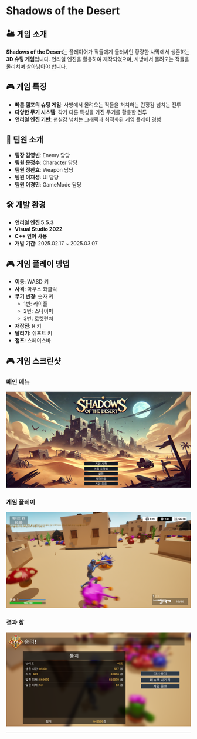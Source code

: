 # Shadows of the Desert

## 🏜 게임 소개

**Shadows of the Desert**는 플레이어가 적들에게 둘러싸인 황량한 사막에서 생존하는 **3D 슈팅 게임**입니다. 언리얼 엔진을 활용하여 제작되었으며, 사방에서 몰려오는 적들을 물리치며 살아남아야 합니다.

## 🎮 게임 특징

- **빠른 템포의 슈팅 게임**: 사방에서 몰려오는 적들을 처치하는 긴장감 넘치는 전투
- **다양한 무기 시스템**: 각기 다른 특성을 가진 무기를 활용한 전투
- **언리얼 엔진 기반**: 현실감 넘치는 그래픽과 최적화된 게임 플레이 경험

## 👥 팀원 소개

- **팀장 김영빈**: Enemy 담당
- **팀원 문정수**: Character 담당
- **팀원 정찬효**: Weapon 담당
- **팀원 이재성**: UI 담당
- **팀원 이경민**: GameMode 담당

## 🛠 개발 환경

- **언리얼 엔진 5.5.3**
- **Visual Studio 2022**
- **C++ 언어 사용**
- **개발 기간**: 2025.02.17 ~ 2025.03.07

## 🎮 게임 플레이 방법

- **이동**: WASD 키
- **사격**: 마우스 좌클릭
- **무기 변경**: 숫자 키
  - 1번: 라이플
  - 2번: 스나이퍼
  - 3번: 로켓런처
- **재장전**: R 키
- **달리기**: 쉬프트 키
- **점프**: 스페이스바

## 🎮 게임 스크린샷

### 메인 메뉴
![메인 메뉴](./main_menu.png)

### 게임 플레이
![게임 플레이](./gameplay.png)

### 결과 창
![결과 창](./result_screen.png)

---


